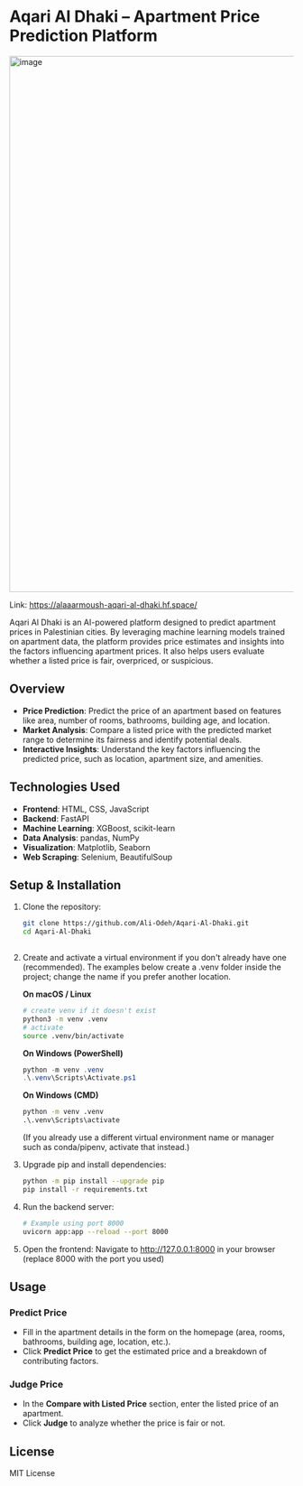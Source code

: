 # Aqari Al Dhaki – Apartment Price Prediction Platform
<img width="1918" height="950" alt="image" src="https://github.com/user-attachments/assets/3f1048f6-217c-4cde-9858-1d9e99c4d1b2" />

Link: https://alaaarmoush-aqari-al-dhaki.hf.space/

Aqari Al Dhaki is an AI-powered platform designed to predict apartment prices in Palestinian cities. By leveraging machine learning models trained on apartment data, the platform provides price estimates and insights into the factors influencing apartment prices. It also helps users evaluate whether a listed price is fair, overpriced, or suspicious.

## Overview
- **Price Prediction**: Predict the price of an apartment based on features like area, number of rooms, bathrooms, building age, and location.  
- **Market Analysis**: Compare a listed price with the predicted market range to determine its fairness and identify potential deals.  
- **Interactive Insights**: Understand the key factors influencing the predicted price, such as location, apartment size, and amenities.

## Technologies Used
- **Frontend**: HTML, CSS, JavaScript  
- **Backend**: FastAPI  
- **Machine Learning**: XGBoost, scikit-learn  
- **Data Analysis**: pandas, NumPy  
- **Visualization**: Matplotlib, Seaborn  
- **Web Scraping**: Selenium, BeautifulSoup

## Setup & Installation

1. Clone the repository:
   ```bash
   git clone https://github.com/Ali-Odeh/Aqari-Al-Dhaki.git
   cd Aqari-Al-Dhaki
 
2. Create and activate a virtual environment if you don't already have one (recommended).
   The examples below create a .venv folder inside the project; change the name if you prefer another location.

   **On macOS / Linux**
   ```bash
   # create venv if it doesn't exist
   python3 -m venv .venv
   # activate
   source .venv/bin/activate
   ```

   **On Windows (PowerShell)**
   ```powershell
   python -m venv .venv
   .\.venv\Scripts\Activate.ps1
   ```

   **On Windows (CMD)**
   ```cmd
   python -m venv .venv
   .\.venv\Scripts\activate
   ```

   (If you already use a different virtual environment name or manager such as conda/pipenv, activate that instead.)

3. Upgrade pip and install dependencies:
   ```bash
   python -m pip install --upgrade pip
   pip install -r requirements.txt
   ```

4. Run the backend server:
   ```bash
   # Example using port 8000
   uvicorn app:app --reload --port 8000
   ```

5. Open the frontend:
   Navigate to http://127.0.0.1:8000 in your browser
   (replace 8000 with the port you used)

## Usage

### Predict Price
- Fill in the apartment details in the form on the homepage (area, rooms, bathrooms, building age, location, etc.).
- Click **Predict Price** to get the estimated price and a breakdown of contributing factors.

### Judge Price
- In the **Compare with Listed Price** section, enter the listed price of an apartment.
- Click **Judge** to analyze whether the price is fair or not.

## License
MIT License
